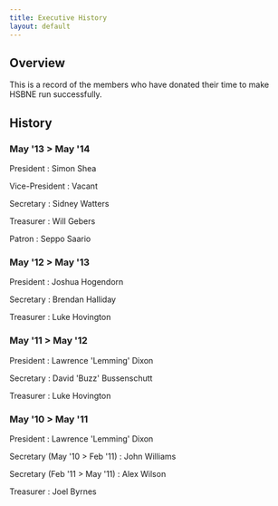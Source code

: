 ```yaml
---
title: Executive History
layout: default
---
```


## Overview

This is a record of the members who have donated their time to make HSBNE run successfully.

## History

### May '13 > May '14
President
: Simon Shea

Vice-President
: Vacant

Secretary
: Sidney Watters

Treasurer
: Will Gebers

Patron
: Seppo Saario

### May '12 > May '13

President
: Joshua Hogendorn

Secretary
: Brendan Halliday

Treasurer
: Luke Hovington

### May '11 > May '12

President
: Lawrence 'Lemming' Dixon

Secretary
: David 'Buzz' Bussenschutt

Treasurer
: Luke Hovington

### May '10 > May '11

President
: Lawrence 'Lemming' Dixon

Secretary (May '10 > Feb '11)
: John Williams

Secretary (Feb '11 > May '11)
: Alex Wilson

Treasurer
: Joel Byrnes

